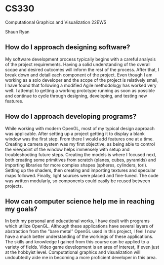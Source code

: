 # CS330
Computational Graphics and Visualization 22EW5

Shaun Ryan

## How do I approach designing software? 

My software development process typically begins with a careful analysis of the project requirements. Having a solid understanding of the overall scope and desired outcomes will inform the rest of the process. After that, I break down and detail each component of the project. Even though I am working as a solo developer and the scope of the project is relatively small, I have found that following a modified Agile methodology has worked very well. I attempt to getting a working prototype running as soon as possible and continue to cycle through designing, developing, and testing new features.

## How do I approach developing programs? 

While working with modern OpenGL, most of my typical design approach was applicable. After setting up a project getting it to display a blank window was the first step. From there I would add features one at a time. Creating a camera system was my first objective, as being able to control the viewpoint of the window helps immensely with setup and troubleshooting future steps. Creating the models is where I focused next, both creating some primitives from scratch (planes, cubes, pyramids) and importing libraries for more complex shapes (spheres, cylinders, tori). Setting up the shaders, then creating and importing textures and specular maps followed. Finally, light sources were placed and fine-tuned. The code was written modularly, so components could easily be reused between projects.

## How can computer science help me in reaching my goals?

In both my personal and educational works, I have dealt with programs which utilize OpenGL. Although these applications have several layers of abstraction from the “bare metal” OpenGL used in this project, I feel I now have a much better understanding of the workings of these applications. The skills and knowledge I gained from this course can be applied to a variety of fields. Video game development is an area of interest, if even just at the hobbyist level. Computational graphics and visualization will undoubtedly aide me in becoming a more proficient developer in this area.
